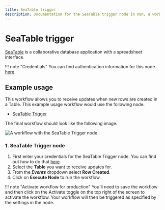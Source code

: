 ```yaml
---
title: SeaTable trigger
description: Documentation for the SeaTable trigger node in n8n, a workflow automation platform. Includes details of operations and configuration, and links to examples and credentials information.
---
```


# SeaTable trigger

[SeaTable](https://seatable.co) is a collaborative database application with a spreadsheet interface.

!!! note "Credentials"
    You can find authentication information for this node [here](/integrations/builtin/credentials/seatable/).



## Example usage

This workflow allows you to receive updates when new rows are created in a Table. This example usage workflow would use the following node.

- [SeaTable Trigger]()

The final workflow should look like the following image.

![A workflow with the SeaTable Trigger node](/_images/integrations/builtin/trigger-nodes/seatabletrigger/workflow.png)


### 1. SeaTable Trigger node

1. First enter your credentials for the SeaTable Trigger node. You can find out how to do that [here](/integrations/builtin/credentials/seatable/).
2. Select the **Table** you want to receive updates for.
3. From the ***Events*** dropdown select **Row Created**.
3. Click on **Execute Node** to run the workflow.

!!! note "Activate workflow for production"
    You'll need to save the workflow and then click on the Activate toggle on the top right of the screen to activate the workflow. Your workflow will then be triggered as specified by the settings in the node.






